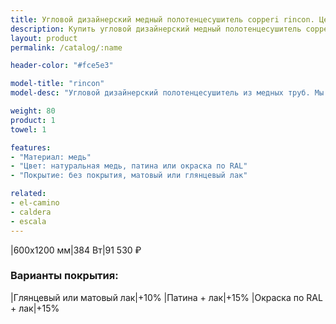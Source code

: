 ```yaml
---
title: Угловой дизайнерский медный полотенцесушитель copperi rincon. Цены и размеры.
description: Купить угловой дизайнерский медный полотенцесушитель copperi rincon в Москве по цене производителя.
layout: product
permalink: /catalog/:name

header-color: "#fce5e3"

model-title: "rincon"
model-desc: "Угловой дизайнерский полотенцесушитель из медных труб. Мы обязательно когда-нибудь придумаем крутое описание для этой модели, но сейчас совсем не до того. Посмотрите пока на картинки, всё и так понятно. А если не понятно, позвоните нам и мы всё расскажем. Или напишите, если не любите звонить."

weight: 80
product: 1
towel: 1

features:
- "Материал: медь"
- "Цвет: натуральная медь, патина или окраска по RAL"
- "Покрытие: без покрытия, матовый или глянцевый лак"

related:
- el-camino
- caldera
- escala
---
```

|600x1200 мм|384 Вт|91 530 ₽

### Варианты покрытия:

|Глянцевый или матовый лак|+10%
|Патина + лак|+15%
|Окраска по RAL + лак|+15%
